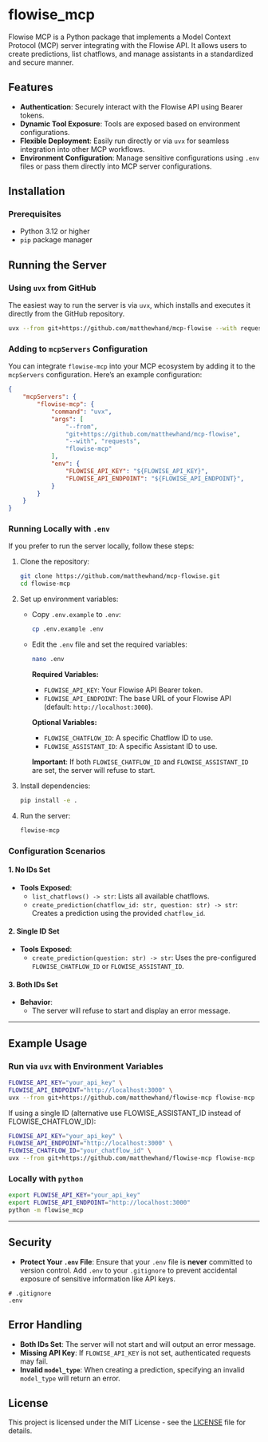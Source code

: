 # flowise_mcp

Flowise MCP is a Python package that implements a Model Context Protocol (MCP) server integrating with the Flowise API. It allows users to create predictions, list chatflows, and manage assistants in a standardized and secure manner.

## Features

- **Authentication**: Securely interact with the Flowise API using Bearer tokens.
- **Dynamic Tool Exposure**: Tools are exposed based on environment configurations.
- **Flexible Deployment**: Easily run directly or via `uvx` for seamless integration into other MCP workflows.
- **Environment Configuration**: Manage sensitive configurations using `.env` files or pass them directly into MCP server configurations.

## Installation

### Prerequisites

- Python 3.12 or higher
- `pip` package manager

## Running the Server

### Using `uvx` from GitHub

The easiest way to run the server is via `uvx`, which installs and executes it directly from the GitHub repository.

```bash
uvx --from git+https://github.com/matthewhand/mcp-flowise --with requests flowise-mcp
```

### Adding to `mcpServers` Configuration

You can integrate `flowise-mcp` into your MCP ecosystem by adding it to the `mcpServers` configuration. Here’s an example configuration:

```json
{
    "mcpServers": {
        "flowise-mcp": {
            "command": "uvx",
            "args": [
                "--from", 
                "git+https://github.com/matthewhand/mcp-flowise",
                "--with", "requests",
                "flowise-mcp"
            ],
            "env": {
                "FLOWISE_API_KEY": "${FLOWISE_API_KEY}",
                "FLOWISE_API_ENDPOINT": "${FLOWISE_API_ENDPOINT}",
            }
        }
    }
}
```

### Running Locally with `.env`

If you prefer to run the server locally, follow these steps:

1. Clone the repository:

   ```bash
   git clone https://github.com/matthewhand/mcp-flowise.git
   cd flowise-mcp
   ```

2. Set up environment variables:

   - Copy `.env.example` to `.env`:

     ```bash
     cp .env.example .env
     ```

   - Edit the `.env` file and set the required variables:

     ```bash
     nano .env
     ```

     **Required Variables:**
     - `FLOWISE_API_KEY`: Your Flowise API Bearer token.
     - `FLOWISE_API_ENDPOINT`: The base URL of your Flowise API (default: `http://localhost:3000`).

     **Optional Variables:**
     - `FLOWISE_CHATFLOW_ID`: A specific Chatflow ID to use.
     - `FLOWISE_ASSISTANT_ID`: A specific Assistant ID to use.

     **Important**: If both `FLOWISE_CHATFLOW_ID` and `FLOWISE_ASSISTANT_ID` are set, the server will refuse to start.

3. Install dependencies:

   ```bash
   pip install -e .
   ```

4. Run the server:

   ```bash
   flowise-mcp
   ```

### Configuration Scenarios

#### 1. No IDs Set

- **Tools Exposed**:
  - `list_chatflows() -> str`: Lists all available chatflows.
  - `create_prediction(chatflow_id: str, question: str) -> str`: Creates a prediction using the provided `chatflow_id`.

#### 2. Single ID Set

- **Tools Exposed**:
  - `create_prediction(question: str) -> str`: Uses the pre-configured `FLOWISE_CHATFLOW_ID` or `FLOWISE_ASSISTANT_ID`.

#### 3. Both IDs Set

- **Behavior**:
  - The server will refuse to start and display an error message.

---

## Example Usage

### Run via `uvx` with Environment Variables

```bash
FLOWISE_API_KEY="your_api_key" \
FLOWISE_API_ENDPOINT="http://localhost:3000" \
uvx --from git+https://github.com/matthewhand/flowise-mcp flowise-mcp
```

If using a single ID (alternative use FLOWISE_ASSISTANT_ID instead of FLOWISE_CHATFLOW_ID):

```bash
FLOWISE_API_KEY="your_api_key" \
FLOWISE_API_ENDPOINT="http://localhost:3000" \
FLOWISE_CHATFLOW_ID="your_chatflow_id" \
uvx --from git+https://github.com/matthewhand/flowise-mcp flowise-mcp
```

### Locally with `python`

```bash
export FLOWISE_API_KEY="your_api_key"
export FLOWISE_API_ENDPOINT="http://localhost:3000"
python -m flowise_mcp
```

---

## Security

- **Protect Your `.env` File**: Ensure that your `.env` file is **never** committed to version control. Add `.env` to your `.gitignore` to prevent accidental exposure of sensitive information like API keys.

```gitignore
# .gitignore
.env
```

## Error Handling

- **Both IDs Set**: The server will not start and will output an error message.
- **Missing API Key**: If `FLOWISE_API_KEY` is not set, authenticated requests may fail.
- **Invalid `model_type`**: When creating a prediction, specifying an invalid `model_type` will return an error.

## License

This project is licensed under the MIT License - see the [LICENSE](LICENSE) file for details.

